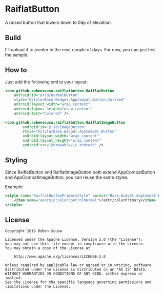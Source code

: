 # RaiflatButton

A raised button that lowers down to 0dp of elevation.

## Build

I'll upload it to jcenter in the next couple of days.
For now, you can just test the sample.

## How to

Just add the following xml to your layout:

```xml
<com.github.rubensousa.raiflatbutton.RaiflatButton
    android:id="@+id/normalButton"
    style="@style/Base.Widget.AppCompat.Button.Colored"
    android:layout_width="wrap_content"
    android:layout_height="wrap_content"
    android:text="Colored" />
    
<com.github.rubensousa.raiflatbutton.RaiflatImageButton
        android:id="@+id/imageButton"
        style="@style/Base.Widget.AppCompat.Button"
        android:layout_width="wrap_content"
        android:layout_height="wrap_content"
        android:src="@drawable/ic_android" />
```


## Styling

Since RaiflatButton and RaiflatImageButton both extend AppCompatButton and AppCompatImageButton, you can reuse the same styles.

Example:

```xml
<style name="RaiflatButtonPrimaryStyle" parent="Base.Widget.AppCompat.Button.Colored">
    <item name="android:colorControlNormal">?attr/colorPrimary</item>
</style>
```

## License

    Copyright 2016 Rúben Sousa
    
    Licensed under the Apache License, Version 2.0 (the "License");
    you may not use this file except in compliance with the License.
    You may obtain a copy of the License at
    
        http://www.apache.org/licenses/LICENSE-2.0
    
    Unless required by applicable law or agreed to in writing, software
    distributed under the License is distributed on an "AS IS" BASIS,
    WITHOUT WARRANTIES OR CONDITIONS OF ANY KIND, either express or implied.
    See the License for the specific language governing permissions and
    limitations under the License.
